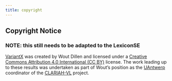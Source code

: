 ```yaml
---
title: copyright
---
```


## Copyright Notice

### NOTE: this still needs to be adapted to the LexiconSE

[VariantX](/) was created by Wout Dillen and licensed under a [Creative Commons Attribution 4.0 International (CC BY)](https://creativecommons.org/licenses/by/4.0/legalcode) license. The work leading up to these results was undertaken as part of Wout’s position as the [UAntwerp](https://www.uantwerpen.be) coordinator of the [CLARIAH-VL](https://platformdh.uantwerpen.be/index.php/clariah-vl/) project.
